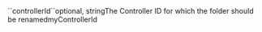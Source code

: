 <tr><td>``controllerId``</td><td>optional, string</td><td>The Controller ID for which the folder should be renamed</td><td>myControllerId</td><td></td></tr>

